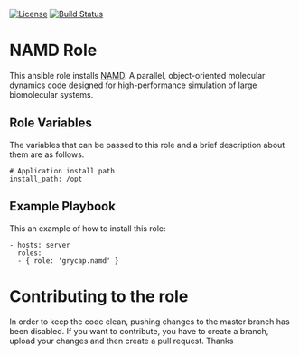 [![License](https://img.shields.io/badge/license-Apache%202-blue.svg)](https://www.apache.org/licenses/LICENSE-2.0)
[![Build Status](https://travis-ci.org/grycap/ansible-role-namd.svg?branch=master)](https://travis-ci.org/grycap/ansible-role-namd)

NAMD Role
=======================

This ansible role installs [NAMD](http://www.ks.uiuc.edu/Research/namd/). A parallel, object-oriented molecular dynamics code designed for high-performance simulation of large biomolecular systems.

Role Variables
----------------

The variables that can be passed to this role and a brief description about them are as follows.

	# Application install path
	install_path: /opt

Example Playbook
----------------

This an example of how to install this role:

    - hosts: server
      roles:
      - { role: 'grycap.namd' }

Contributing to the role
========================
In order to keep the code clean, pushing changes to the master branch has been disabled.
If you want to contribute, you have to create a branch, upload your changes and then create a pull request.
Thanks
